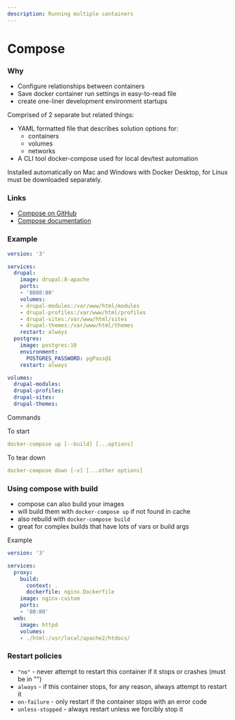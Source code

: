 ```yaml
---
description: Running multiple containers
---
```


# Compose

### Why

* Configure relationships between containers
* Save docker container run settings in easy-to-read file
* create one-liner development environment startups

Comprised of 2 separate but related things:

* YAML formatted file that describes solution options for:
  * containers
  * volumes
  * networks
* A CLI tool docker-compose used for local dev/test automation

Installed automatically on Mac and Windows with Docker Desktop, for Linux must be downloaded separately.

### Links

* [Compose on GitHub](https://github.com/docker/compose)
* [Compose documentation](https://docs.docker.com/compose/compose-file/)

### Example

```yaml
version: '3'

services:
  drupal:
    image: drupal:8-apache
    ports:
    - '8080:80'
    volumes:
    - drupal-modules:/var/www/html/modules
    - drupal-profiles:/var/www/html/profiles
    - drupal-sites:/var/www/html/sites
    - drupal-themes:/var/www/html/themes
    restart: always
  postgres:
    image: postgres:10
    environment:
      POSTGRES_PASSWORD: pgPass@1
    restart: always

volumes:
  drupal-modules:
  drupal-profiles:
  drupal-sites:
  drupal-themes:

```

Commands

To start

```yaml
docker-compose up [--build] [...options]
```

To tear down

```yaml
docker-compose down [-v] [...other options]
```

### Using compose with build

* compose can also build your images
* will build them with `docker-compose up` if not found in cache
* also rebuild with `docker-compose build`
* great for complex builds that have lots of vars or build args

Example

```yaml
version: '3'

services:
  proxy:
    build:
      context: .
      dockerfile: nginx.Dockerfile
    image: nginx-custom
    ports:
    - '80:80'
  web:
    image: httpd
    volumes:
    - ./html:/usr/local/apache2/htdocs/
```

### Restart policies

* `"no"` - never attempt to restart this container if it stops or crashes \(must be in ""\)
* `always` - if this container stops, for any reason, always attempt to restart it
* `on-failure` - only restart if the container stops with an error code
* `unless-stopped` - always restart unless we forcibly stop it



